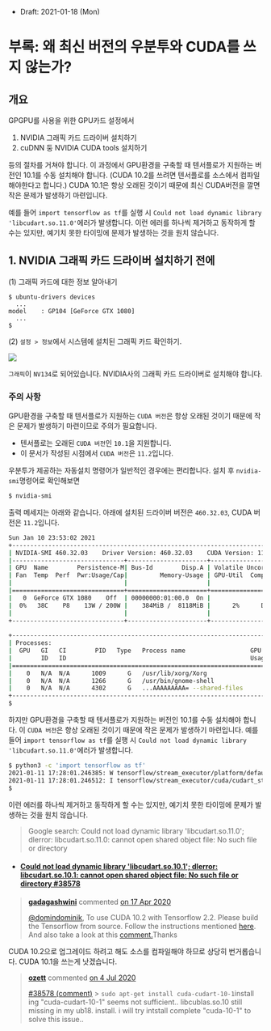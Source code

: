 * Draft: 2021-01-18 (Mon)

# 부록: 왜 최신 버전의 우분투와 CUDA를 쓰지 않는가?

## 개요

GPGPU를 사용을 위한 GPU카드 설정에서 

1. NVIDIA 그래픽 카드 드라이버 설치하기
2. cuDNN 둥 NVIDIA CUDA tools 설치하기

등의 절차를 거쳐야 합니다. 이 과정에서 GPU환경을 구축할 때 텐서플로가 지원하는 버전인 10.1를 수동 설치해야 합니다. (CUDA 10.2를 쓰려면 텐서플로를 소스에서 컴파일해야한다고 합니다.) CUDA 10.1은 항상 오래된 것이기 때문에 최신 CUDA버전을 깔면 작은 문제가 발생하기 마련입니다. 

예를 들어 `import tensorflow as tf`를 실행 시 `Could not load dynamic library 'libcudart.so.11.0'`에러가 발생합니다. 이런 에러를 하나씩 제거하고 동작하게 할 수는 있지만, 예기치 못한 타이밍에 문제가 발생하는 것을 원치 않습니다.

## 1. NVIDIA 그래픽 카드 드라이버 설치하기 전에

(1) 그래픽 카드에 대한 정보 알아내기

```
$ ubuntu-drivers devices
  ...
model    : GP104 [GeForce GTX 1080]
  ...																																						
$
```

(2) `설정 > 정보`에서 시스템에 설치된 그래픽 카드 확인하기. 

<img src="/home/aimldl/github/environments/gpu_computing_environment/set_up/images/ubuntu18-04-settings-about-aimldl_desktop-vn134.png">

`그래픽`이 `NV134`로 되어있습니다. NVIDIA사의 그래픽 카드 드라이버로 설치해야 합니다.

### 주의 사항

GPU환경을 구축할 때 텐서플로가 지원하는 `CUDA 버전`은 항상 오래된 것이기 때문에 작은 문제가 발생하기 마련이므로 주의가 필요합니다.

* 텐서플로는 오래된 `CUDA 버전`인 `10.1`을 지원합니다.
* 이 문서가 작성된 시점에서 `CUDA 버전`은 `11.2`입니다. 

우분투가 제공하는 자동설치 명령어가 일반적인 경우에는 편리합니다. 설치 후 `nvidia-smi`명령어로 확인해보면

```bash
$ nvidia-smi
```

출력 메세지는 아래와 같습니다. 아래에 설치된 드라이버 버전은 `460.32.03`, CUDA 버전은 `11.2`입니다.

```bash
Sun Jan 10 23:53:02 2021       
+-----------------------------------------------------------------------------+
| NVIDIA-SMI 460.32.03    Driver Version: 460.32.03    CUDA Version: 11.2     |
|-------------------------------+----------------------+----------------------+
| GPU  Name        Persistence-M| Bus-Id        Disp.A | Volatile Uncorr. ECC |
| Fan  Temp  Perf  Pwr:Usage/Cap|         Memory-Usage | GPU-Util  Compute M. |
|                               |                      |               MIG M. |
|===============================+======================+======================|
|   0  GeForce GTX 1080    Off  | 00000000:01:00.0  On |                  N/A |
|  0%   38C    P8    13W / 200W |    384MiB /  8118MiB |      2%      Default |
|                               |                      |                  N/A |
+-------------------------------+----------------------+----------------------+
                                                                               
+-----------------------------------------------------------------------------+
| Processes:                                                                  |
|  GPU   GI   CI        PID   Type   Process name                  GPU Memory |
|        ID   ID                                                   Usage      |
|=============================================================================|
|    0   N/A  N/A      1009      G   /usr/lib/xorg/Xorg                182MiB |
|    0   N/A  N/A      1266      G   /usr/bin/gnome-shell              120MiB |
|    0   N/A  N/A      4302      G   ...AAAAAAAAA= --shared-files       77MiB |
+-----------------------------------------------------------------------------+
$
```

하지만 GPU환경을 구축할 때 텐서플로가 지원하는 버전인 10.1를 수동 설치해야 합니다. 이 `CUDA 버전`은 항상 오래된 것이기 때문에 작은 문제가 발생하기 마련입니다. 예를 들어 `import tensorflow as tf`를 실행 시 `Could not load dynamic library 'libcudart.so.11.0'`에러가 발생합니다. 

```bash
$ python3 -c 'import tensorflow as tf'
2021-01-11 17:28:01.246385: W tensorflow/stream_executor/platform/default/dso_loader.cc:60] Could not load dynamic library 'libcudart.so.11.0'; dlerror: libcudart.so.11.0: cannot open shared object file: No such file or directory
2021-01-11 17:28:01.246512: I tensorflow/stream_executor/cuda/cudart_stub.cc:29] Ignore above cudart dlerror if you do not have a GPU set up on your machine.
$
```

이런 에러를 하나씩 제거하고 동작하게 할 수는 있지만, 예기치 못한 타이밍에 문제가 발생하는 것을 원치 않습니다.

> Google search: Could not load dynamic library 'libcudart.so.11.0'; dlerror: libcudart.so.11.0: cannot open shared object file: No such file or directory

* #### [Could not load dynamic library 'libcudart.so.10.1'; dlerror: libcudart.so.10.1: cannot open shared object file: No such file or directory #38578](https://github.com/tensorflow/tensorflow/issues/38578)

> **[gadagashwini](https://github.com/gadagashwini)** commented [on 17 Apr 2020](https://github.com/tensorflow/tensorflow/issues/38578#issuecomment-615184395)
>
> [@domindominik](https://github.com/domindominik), To use CUDA 10.2 with Tensorflow 2.2. Please build the Tensorflow from source. Follow the instructions mentioned [here](https://www.tensorflow.org/install/source). And also take a look at this [comment.](https://github.com/tensorflow/tensorflow/issues/38194#issuecomment-609922803)Thanks

CUDA 10.2으로 업그레이드 하려고 해도 소스를 컴파일해야 하므로 상당히 번거롭습니다. CUDA 10.1을 쓰는게 낫겠습니다.

> **[ozett](https://github.com/ozett)** commented [on 4 Jul 2020](https://github.com/tensorflow/tensorflow/issues/38578#issuecomment-653752758)
>
> [#38578 (comment)](https://github.com/tensorflow/tensorflow/issues/38578#issuecomment-636414914) > `sudo apt-get install cuda-cudart-10-1`install ing "cuda-cudart-10-1" seems not sufficient.. libcublas.so.10 still missing in my ub18. install. i will try intstall complete "cuda-10-1" to solve this issue..
